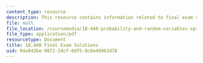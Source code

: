 ```yaml
---
content_type: resource
description: This resource contains information related to final exam solutions.
file: null
file_location: /coursemedia/18-440-probability-and-random-variables-spring-2014/04a943be98f224cf8df50c0a40962d78_MIT18_440S14_final2011_sol.pdf
file_type: application/pdf
resourcetype: Document
title: 18.440 Final Exam Solutions
uid: 04a943be-98f2-24cf-8df5-0c0a40962d78
---
```

